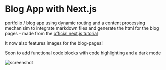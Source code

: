 # Blog App with Next.js
portfolio / blog app using dynamic routing and a content processing mechanisim to integrate markdown files and generate the html for the blog pages - made from the [official next.js tutorial](https://nextjs.org/learn/basics/create-nextjs-app)

It now also features images for the blog-pages!

Soon to add functional code blocks with code highlighting and a dark mode

![screenshot](https://github.com/Milanxam/blog-app-next-js/assets/96538473/de7fdba8-29ea-4bad-a758-f4388ff48a10)
